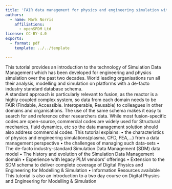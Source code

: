 ```yaml
---
title: 'FAIR data management for physics and engineering simulation with open-source and commercial codes relevant to Fusion'
authors:
  - name: Mark Norris
    affiliations:
      - openSPDM Ltd
license: CC-BY-4.0
exports:
  - format: pdf
    template: ../../template

---
```


This tutorial provides an introduction to the technology of Simulation Data Management which has been developed for engineering and physics simulation over the past two decades. World leading organisations  run all their analysis, modelling and simulation on platforms with a de-facto industry standard database schema.  
A standard approach is particularly relevant to fusion, as the reactor is a highly coupled complex system, so data from each domain needs to be FAIR (Findable, Accessible. Interoperable, Reusable)  to colleagues in other domains and organisations. The use of the same schema makes it easy to search for and reference other researchers data. While most fusion-specific codes are open-source, commercial codes are widely used for Structural mechanics, fluid dynamics, etc so the data management solution should also address commercial codes. 
This tutorial explains:
•	the characteristics of physics and engineering simulations(plasma, CFD, FEA,…) from a data management perspective
•	the challenges of managing such data-sets
•	The de-facto industry-standard Simulation Data Management (SDM) data model
•	The history and evolution of the Simulation Data Management domain
•	Experience with legacy PLM vendors’ offerings
•	Extension to the SDM schema to deliver complete coverage of Digital Physics and Engineering for Modelling & Simulation
•	Information Resources available
This tutorial is also an introduction to a two day course on Digital Physics and Engineering for Modelling & Simulation


